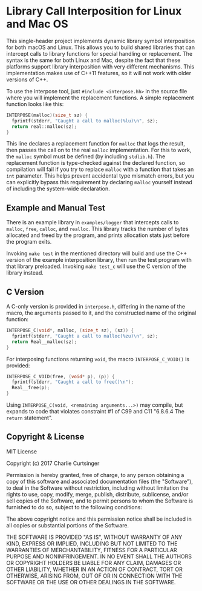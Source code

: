 # Library Call Interposition for Linux and Mac OS
This single-header project implements dynamic library symbol interposition for both macOS and Linux. This allows you to build shared libraries that can intercept calls to library functions for special handling or replacement. The syntax is the same for both Linux and Mac, despite the fact that these platforms support library interposition with very different mechanisms. This implementation makes use of C++11 features, so it will not work with older versions of C++.

To use the interpose tool, just `#include <interpose.hh>` in the source file where you will implement the replacement functions. A simple replacement function looks like this:

```c++
INTERPOSE(malloc)(size_t sz) {
  fprintf(stderr, "Caught a call to malloc(%lu)\n", sz);
  return real::malloc(sz);
}
```

This line declares a replacement function for `malloc` that logs the result, then passes the call on to the real `malloc` implementation. For this to work, the `malloc` symbol must be defined (by including `stdlib.h`). The replacement function is type-checked against the declared function, so compilation will fail if you try to replace `malloc` with a function that takes an `int` parameter. This helps prevent accidental type mismatch errors, but you can explicitly bypass this requirement by declaring `malloc` yourself instead of including the system-wide declaration.

## Example and Manual Test

There is an example library in `examples/logger` that intercepts calls to `malloc`, `free`, `calloc`, and `realloc`. This library tracks the number of bytes allocated and freed by the program, and prints allocation stats just before the program exits.

Invoking `make test` in the mentioned directory will build and use the C++ version of the example interposition library, then run the test program with that library preloaded. Invoking `make test_c` will use the C version of the library instead.

## C Version

A C-only version is provided in `interpose.h`, differing in the name of the macro, the arguments passed to it, and the constructed name of the original function:

```c
INTERPOSE_C(void*, malloc, (size_t sz), (sz)) {
  fprintf(stderr, "Caught a call to malloc(%zu)\n", sz);
  return Real__malloc(sz);
}
```

For interposing functions returning `void`, the macro `INTERPOSE_C_VOID()` is provided:

```c
INTERPOSE_C_VOID(free, (void* p), (p)) {
  fprintf(stderr, "Caught a call to free()\n");
  Real__free(p);
}
```

Using `INTERPOSE_C(void, <remaining arguments...>)` may compile, but expands to code that violates constraint #1 of C99 and C11 "6.8.6.4 The `return` statement".

## Copyright & License
MIT License

Copyright (c) 2017 Charlie Curtsinger

Permission is hereby granted, free of charge, to any person obtaining a copy of this software and associated documentation files (the "Software"), to deal in the Software without restriction, including without limitation the rights to use, copy, modify, merge, publish, distribute, sublicense, and/or sell copies of the Software, and to permit persons to whom the Software is furnished to do so, subject to the following conditions:

The above copyright notice and this permission notice shall be included in all copies or substantial portions of the Software.

THE SOFTWARE IS PROVIDED "AS IS", WITHOUT WARRANTY OF ANY KIND, EXPRESS OR IMPLIED, INCLUDING BUT NOT LIMITED TO THE WARRANTIES OF MERCHANTABILITY, FITNESS FOR A PARTICULAR PURPOSE AND NONINFRINGEMENT. IN NO EVENT SHALL THE AUTHORS OR COPYRIGHT HOLDERS BE LIABLE FOR ANY CLAIM, DAMAGES OR OTHER LIABILITY, WHETHER IN AN ACTION OF CONTRACT, TORT OR OTHERWISE, ARISING FROM, OUT OF OR IN CONNECTION WITH THE SOFTWARE OR THE USE OR OTHER DEALINGS IN THE SOFTWARE.
